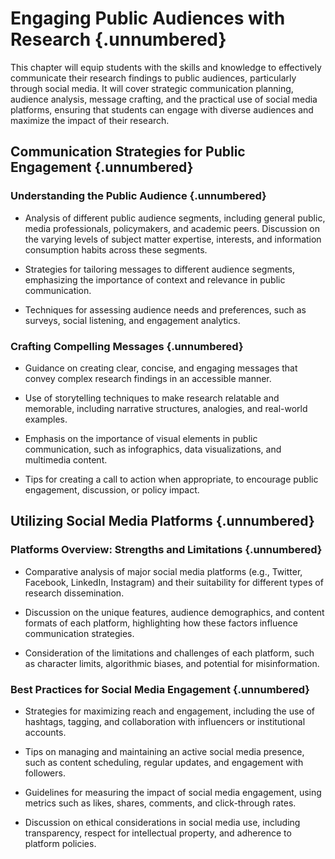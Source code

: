 # Engaging Public Audiences with Research {.unnumbered}

This chapter will equip students with the skills and knowledge to effectively communicate their research findings to public audiences, particularly through social media. It will cover strategic communication planning, audience analysis, message crafting, and the practical use of social media platforms, ensuring that students can engage with diverse audiences and maximize the impact of their research.

## Communication Strategies for Public Engagement {.unnumbered}

### Understanding the Public Audience {.unnumbered}

- Analysis of different public audience segments, including general public, media professionals, policymakers, and academic peers. Discussion on the varying levels of subject matter expertise, interests, and information consumption habits across these segments.

- Strategies for tailoring messages to different audience segments, emphasizing the importance of context and relevance in public communication.

- Techniques for assessing audience needs and preferences, such as surveys, social listening, and engagement analytics.

### Crafting Compelling Messages {.unnumbered}

- Guidance on creating clear, concise, and engaging messages that convey complex research findings in an accessible manner.

- Use of storytelling techniques to make research relatable and memorable, including narrative structures, analogies, and real-world examples.

- Emphasis on the importance of visual elements in public communication, such as infographics, data visualizations, and multimedia content.

- Tips for creating a call to action when appropriate, to encourage public engagement, discussion, or policy impact.

## Utilizing Social Media Platforms {.unnumbered}

### Platforms Overview: Strengths and Limitations {.unnumbered}

- Comparative analysis of major social media platforms (e.g., Twitter, Facebook, LinkedIn, Instagram) and their suitability for different types of research dissemination.

- Discussion on the unique features, audience demographics, and content formats of each platform, highlighting how these factors influence communication strategies.

- Consideration of the limitations and challenges of each platform, such as character limits, algorithmic biases, and potential for misinformation.

### Best Practices for Social Media Engagement {.unnumbered}

- Strategies for maximizing reach and engagement, including the use of hashtags, tagging, and collaboration with influencers or institutional accounts.

- Tips on managing and maintaining an active social media presence, such as content scheduling, regular updates, and engagement with followers.

- Guidelines for measuring the impact of social media engagement, using metrics such as likes, shares, comments, and click-through rates.

- Discussion on ethical considerations in social media use, including transparency, respect for intellectual property, and adherence to platform policies.
